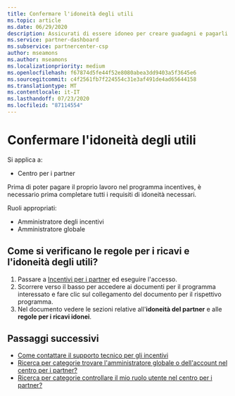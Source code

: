 ```yaml
---
title: Confermare l'idoneità degli utili
ms.topic: article
ms.date: 06/29/2020
description: Assicurati di essere idoneo per creare guadagni e pagarli con il programma incentives.
ms.service: partner-dashboard
ms.subservice: partnercenter-csp
author: mseamons
ms.author: mseamons
ms.localizationpriority: medium
ms.openlocfilehash: f67874d5fe44f52e8080abea3dd9403a5f3645e6
ms.sourcegitcommit: c4f2561fb7f224554c31e3af491de4ad65644158
ms.translationtype: MT
ms.contentlocale: it-IT
ms.lasthandoff: 07/23/2020
ms.locfileid: "87114554"
---
```

# <a name="confirm-your-earnings-eligibility"></a>Confermare l'idoneità degli utili

Si applica a:

- Centro per i partner

Prima di poter pagare il proprio lavoro nel programma incentives, è necessario prima completare tutti i requisiti di idoneità necessari.

Ruoli appropriati:

- Amministratore degli incentivi
- Amministratore globale

## <a name="how-do-i-check-my-earning-eligibility-and-revenue-rules"></a>Come si verificano le regole per i ricavi e l'idoneità degli utili?

1. Passare a [Incentivi per i partner](https://partner.microsoft.com/membership/partner-incentives) ed eseguire l'accesso.
2. Scorrere verso il basso per accedere ai documenti per il programma interessato e fare clic sul collegamento del documento per il rispettivo programma.
3. Nel documento vedere le sezioni relative all'**idoneità del partner** e alle **regole per i ricavi idonei**.

## <a name="next-steps"></a>Passaggi successivi

- [Come contattare il supporto tecnico per gli incentivi](https://support.microsoft.com/help/4014850)
- [Ricerca per categorie trovare l'amministratore globale o dell'account nel centro per i partner?](https://support.microsoft.com/help/4534519)
- [Ricerca per categorie controllare il mio ruolo utente nel centro per i partner?](https://support.microsoft.com/help/4534700)
